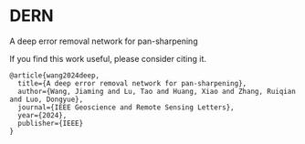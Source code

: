 # DERN
A deep error removal network for pan-sharpening

If you find this work useful, please consider citing it.
```
@article{wang2024deep,
  title={A deep error removal network for pan-sharpening},
  author={Wang, Jiaming and Lu, Tao and Huang, Xiao and Zhang, Ruiqian and Luo, Dongyue},
  journal={IEEE Geoscience and Remote Sensing Letters},
  year={2024},
  publisher={IEEE}
}
```
